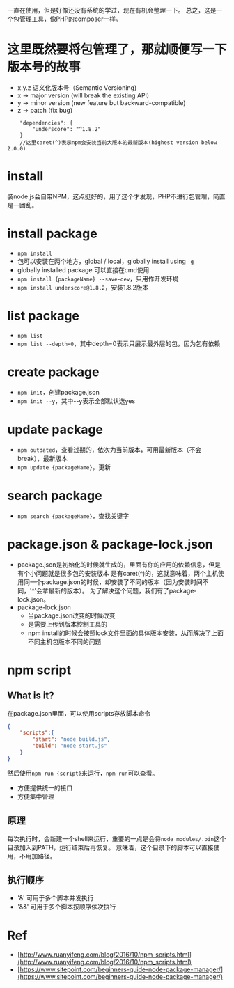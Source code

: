 一直在使用，但是好像还没有系统的学过，现在有机会整理一下。
总之，这是一个包管理工具，像PHP的composer一样。

# 这里既然要将包管理了，那就顺便写一下版本号的故事
- x.y.z 语义化版本号（Semantic Versioning)
- x -> major version (will break the existing API)
- y -> minor version (new feature but backward-compatible)
- z -> patch (fix bug)
```
	"dependencies": {
		"underscore": "^1.8.2"
	}
	//这里caret(^)表示npm会安装当前大版本的最新版本(highest version below 2.0.0) 
```

# install
装node.js会自带NPM，这点挺好的，用了这个才发现，PHP不进行包管理，简直是一团乱。

# install package
- `npm install`
- 包可以安装在两个地方，global / local，globally install using `-g`
- globally installed package 可以直接在cmd使用
- `npm install {packageName} --save-dev`，只用作开发环境
- `npm install underscore@1.8.2`，安装1.8.2版本

# list package
- `npm list` 
- `npm list --depth=0`，其中depth=0表示只展示最外层的包，因为包有依赖

# create package
- `npm init`，创建package.json
- `npm init --y`，其中--y表示全部默认选yes

# update package
- `npm outdated`，查看过期的，依次为当前版本，可用最新版本（不会break），最新版本
- `npm update {packageName}`，更新

# search package
- `npm search {packageName}`，查找关键字

# package.json & package-lock.json
- package.json是初始化的时候就生成的，里面有你的应用的依赖信息，但是有个小问题就是很多包的安装版本
是有caret(^)的，这就意味着，两个主机使用同一个package.json的时候，却安装了不同的版本（因为安装时间不同，'^'会拿最新的版本）。
为了解决这个问题，我们有了package-lock.json。
- package-lock.json
	- 当package.json改变的时候改变
	- 是需要上传到版本控制工具的
	- npm install的时候会按照lock文件里面的具体版本安装，从而解决了上面不同主机包版本不同的问题

# npm script
## What is it?
在package.json里面，可以使用scripts存放脚本命令
```json
{
	"scripts":{
		"start": "node build.js",
		"build": "node start.js"
	}
}
```

然后使用`npm run {script}`来运行，`npm run`可以查看。
- 方便提供统一的接口
- 方便集中管理

## 原理
每次执行时，会新建一个shell来运行，重要的一点是会将`node_modules/.bin`这个目录加入到PATH，运行结束后再恢复。
意味着，这个目录下的脚本可以直接使用，不用加路径。

## 执行顺序
- '&' 可用于多个脚本并发执行
- '&&' 可用于多个脚本按顺序依次执行


# Ref
- [http://www.ruanyifeng.com/blog/2016/10/npm_scripts.html](http://www.ruanyifeng.com/blog/2016/10/npm_scripts.html)
- [https://www.sitepoint.com/beginners-guide-node-package-manager/](https://www.sitepoint.com/beginners-guide-node-package-manager/)